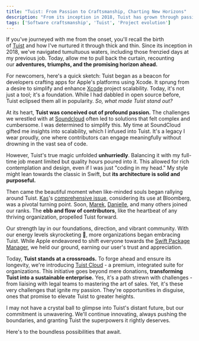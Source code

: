 ```yaml
---
title: "Tuist: From Passion to Craftsmanship, Charting New Horizons"
description: "From its inception in 2018, Tuist has grown through passion and dedication, now embarking on new horizons."
tags: ['Software craftsmanship', 'Tuist', 'Project evolution']
---
```


If you've journeyed with me from the onset, you'll recall the birth of [Tuist](https://tuist.io/) and how I've nurtured it through thick and thin. Since its inception in 2018, we've navigated tumultuous waters, including those frenzied days at my previous job. Today, allow me to pull back the curtain, recounting our **adventures, triumphs, and the promising horizon ahead.**

For newcomers, here's a quick sketch: Tuist began as a beacon for developers crafting apps for Apple's platforms using Xcode. It sprung from a desire to simplify and enhance [Xcode](https://developer.apple.com/xcode/) project scalability. Today, it's not just a tool; it's a foundation. While I had dabbled in open source before, Tuist eclipsed them all in popularity. *So, what made Tuist stand out?*

At its heart, **Tuist was conceived out of profound passion.** The challenges we wrestled with at [Soundcloud](https://soundcloud.com/) often led to solutions that felt complex and cumbersome. I was determined to simplify this. My time at SoundCloud gifted me insights into scalability, which I infused into Tuist. It's a legacy I wear proudly, one where contributors can engage meaningfully without drowning in the vast sea of code.

However, Tuist's true magic unfolded **unhurriedly**. Balancing it with my full-time job meant limited but quality hours poured into it. This allowed for rich contemplation and design, even if I was just "coding in my head." My style might lean towards the classic in Swift, but **its architecture is solid and purposeful.**

Then came the beautiful moment when like-minded souls began rallying around Tuist. [Kas](https://github.com/kwridan)'s [comprehensive issue](https://github.com/tuist/tuist/issues/172), considering its use at Bloomberg, was a pivotal turning point. Soon, [Marek](https://github.com/fortmarek), [Danielle](https://github.com/danyf90), and many others joined our ranks. The **ebb and flow of contributors**, like the heartbeat of any thriving organization, propelled Tuist forward.

Our strength lay in our foundations, direction, and vibrant community. With our energy levels skyrocketing 🚀, more organizations began embracing Tuist. While Apple endeavored to shift everyone towards the [Swift Package Manager](https://www.swift.org/package-manager/), we held our ground, earning our user's trust and appreciation.

Today, **Tuist stands at a crossroads.** To forge ahead and ensure its longevity, we're introducing [Tuist Cloud](https://tuist.io/cloud) - a premium, integrated suite for organizations. This initiative goes beyond mere donations, **transforming Tuist into a sustainable enterprise.** Yes, it's a path strewn with challenges - from liaising with legal teams to mastering the art of sales. Yet, it's these very challenges that ignite my passion. They're opportunities in disguise, ones that promise to elevate Tuist to greater heights.

I may not have a crystal ball to glimpse into Tuist's distant future, but our commitment is unwavering. We'll continue innovating, always pushing the boundaries, and granting Tuist the superpowers it rightly deserves.

Here's to the boundless possibilities that await.
